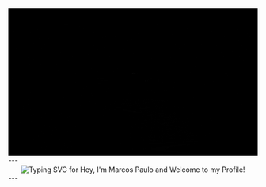 <img src="./assets/banner_fifo.gif" align="center" alt="Banner" width="100%" height="300px"/>
---
<div align="center">
    <img src="https://readme-typing-svg.demolab.com?font=Fira+Mono&size=24&duration=2000&pause=1000&color=F7F7F7&repeat=false&width=435&lines=Hey%2C+I'm+Marcos+Paulo+and+Welcome+to+my+Profile!" alt="Typing SVG for Hey, I'm Marcos Paulo and Welcome to my Profile!" align="center"/>
</div>
---
